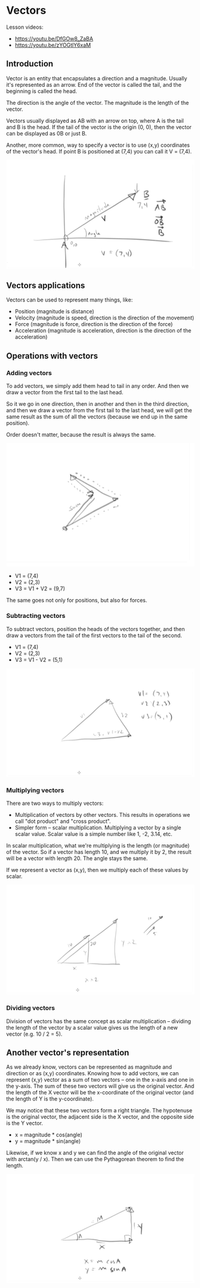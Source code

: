 # Vectors

Lesson videos:
- https://youtu.be/DfGOw8_ZaBA
- https://youtu.be/zYOGtlY6xaM

## Introduction

Vector is an entity that encapsulates a direction and a magnitude. Usually it's represented as an arrow. End of the vector is called the tail, and the beginning is called the head.

The direction is the angle of the vector. The magnitude is the length of the vector.

Vectors usually displayed as AB with an arrow on top, where A is the tail and B is the head. If the tail of the vector is the origin (0, 0), then the vector can be displayed as 0B or just B.

Another, more common, way to specify a vector is to use (x,y) coordinates of the vector's head. If point B is positioned at (7,4) you can call it V = (7,4).

![Vectors](./images/vectors.png)

## Vectors applications

Vectors can be used to represent many things, like:
- Position (magnitude is distance)
- Velocity (magnitude is speed, direction is the direction of the movement)
- Force (magnitude is force, direction is the direction of the force)
- Acceleration (magnitude is acceleration, direction is the direction of the acceleration)

## Operations with vectors

### Adding vectors

To add vectors, we simply add them head to tail in any order. And then we draw a vector from the first tail to the last head.

So it we go in one direction, then in another and then in the third direction, and then we draw a vector from the first tail to the last head, we will
get the same result as the sum of all the vectors (because we end up in the same position).

Order doesn't matter, because the result is always the same.

![Adding vectors](./images/adding-vectors.png)

- V1 = (7,4)
- V2 = (2,3)
- V3 = V1 + V2 = (9,7)

The same goes not only for positions, but also for forces.

### Subtracting vectors

To subtract vectors, position the heads of the vectors together, and then draw a vectors from the tail of the first vectors to the tail of the second.

- V1 = (7,4)
- V2 = (2,3)
- V3 = V1 - V2 = (5,1)

![Subtracting vectors](./images/subtracting-vectors.png)

### Multiplying vectors

There are two ways to multiply vectors:
- Multiplication of vectors by other vectors. This results in operations we call "dot product" and "cross product".
- Simpler form – scalar multiplication. Multiplying a vector by a single scalar value. Scalar value is a simple number like 1, -2, 3.14, etc.

In scalar multiplication, what we're multiplying is the length (or magnitude) of the vector. So if a vector has length 10, and we multiply it by 2, the result will be a vector with length 20. The angle stays the same.

If we represent a vector as (x,y), then we multiply each of these values by scalar.

![Multiplying vectors](./images/multiplying-vectors.png)

### Dividing vectors

Division of vectors has the same concept as scalar multiplication – dividing the length of the vector by a scalar value gives us the length of a new vector (e.g. 10 / 2 = 5).

## Another vector's representation

As we already know, vectors can be represented as magnitude and direction or as (x,y) coordinates. Knowing how to add vectors, we can represent (x,y) vector as a sum of two vectors – one in the x-axis and one in the y-axis. The sum of these two vectors will give us the original vector. And the length of the X vector will be the x-coordinate of the original vector (and the length of Y is the y-coordinate).

We may notice that these two vectors form a right triangle. The hypotenuse is the original vector, the adjacent side is the X vector, and the opposite side is the Y vector.

- x = magnitude * cos(angle)
- y = magnitude * sin(angle)

Likewise, if we know x and y we can find the angle of the original vector with arctan(y / x). Then we can use the Pythagorean theorem to find the length.

![Vectors2](./images/vectors2.png)


